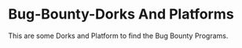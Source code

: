 Bug-Bounty-Dorks And Platforms
===================
This are some Dorks and Platform to find the Bug Bounty Programs.

